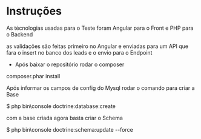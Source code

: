 Instruções 
========================

As técnologias usadas para o Teste foram Angular para o Front e PHP para o Backend

as validações são feitas primeiro no Angular e enviadas para um API que fara o insert no banco 
dos leads e o envio para o Endpoint

* Após baixar o repositório rodar o composer 

composer.phar install 

Após informar os campos de config do Mysql rodar o comando para criar a Base

$ php bin\console doctrine:database:create

com a base criada agora basta criar o Schema 

$ php bin\console doctrine:schema:update --force 
